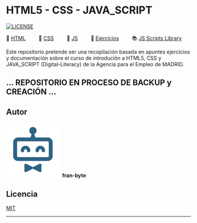 # HTML5 - CSS - JAVA_SCRIPT

[![LICENSE](https://img.shields.io/badge/license-MIT-lightgrey.svg)](/LICENSE.txt)

📕  [HTML](/documentation/html5.md)         📕  [CSS](/documentation/css.md)         📕  [JS](/documentation/js.md)         :pencil: [Ejercicios](/tests/exercices.md)         :books: [JS Scripts Library](/scripts_library/scripts.md)


Este repositorio pretende ser una recopilación basada en apuntes ejercicios y documentación sobre el curso de introdución a HTML5, CSS y JAVA_SCRIPT (Digital-Literacy) de la Agencia para el Empleo de MADRID.

## ... REPOSITORIO EN PROCESO DE BACKUP y CREACIÓN ...

## Autor ️
<img src="mdArchives/logo.png"/> **fran-byte**

## Licencia
[MIT](https://choosealicense.com/licenses/mit/)

---

